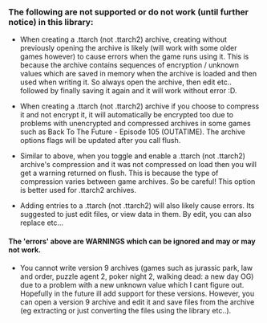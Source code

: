### The following are not supported or do not work (until further notice) in this library:

- When creating a .ttarch (not .ttarch2) archive, creating without previously opening the archive is likely (will work with some older games however) to cause errors when the game runs using it. This is because the archive contains sequences of encryption / unknown values which are saved in memory when the archive is loaded and then used when writing it. So always open the archive, then edit etc.. followed by finally saving it again and it will work without error :D.

- When creating a .ttarch (not .ttarch2) archive if you choose to compress it and not encrypt it, it will automatically be encrypted too due to problems with unencrypted and compressed archives in some games such as Back To The Future - Episode 105 (OUTATIME). The archive options flags will be updated after you call flush.

- Similar to above, when you toggle and enable a .ttarch (not .ttarch2) archive's compression and it was not compressed on load then you will get a warning returned on flush. This is because the type of compression varies between game archives. So be careful! This option is better used for .ttarch2 archives.

- Adding entries to a .ttarch (not .ttarch2) will also likely cause errors. Its suggested to just edit files, or view data in them. By edit, you can also replace etc...

#### The 'errors' above are WARNINGS which can be ignored and may or may not work.

- You cannot write version 9 archives (games such as jurassic park, law and order, puzzle agent 2, poker night 2, walking dead: a new day OG) due to a problem with a new unknown value which I cant figure out. Hopefully in the future ill add support for these versions. However, you can open a version 9 archive and edit it and save files from the archive (eg extracting or just converting the files using the library etc..).
